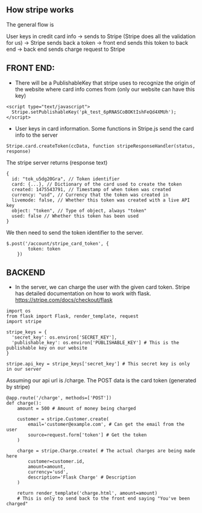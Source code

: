 ## How stripe works
The general flow is

User keys in credit card info -> sends to Stripe (Stripe does all the validation for us)
-> Stripe sends back a token -> front end sends this token to back end -> back end sends charge
request to Stripe

## FRONT END:

- There will be a PublishableKey that stripe uses to recognize the origin of the
website where card info comes from (only our website can have this key)
```
<script type="text/javascript">
  Stripe.setPublishableKey('pk_test_6pRNASCoBOKtIshFeQd4XMUh');
</script>
```
- User keys in card information. Some functions in Stripe.js send the card info
to the server
```
Stripe.card.createToken(ccData, function stripeResponseHandler(status, response)
```

The stripe server returns (response text)
```
{
  id: "tok_u5dg20Gra", // Token identifier
  card: {...}, // Dictionary of the card used to create the token
  created: 1475543791, // Timestamp of when token was created
  currency: "usd", // Currency that the token was created in
  livemode: false, // Whether this token was created with a live API key
  object: "token", // Type of object, always "token"
  used: false // Whether this token has been used
}
```
We then need to send the token identifier to the server.
```
$.post('/account/stripe_card_token', {
        token: token
    })
```

## BACKEND
- In the server, we can charge the user with the given card token. Stripe has
detailed documentation on how to work with flask.
https://stripe.com/docs/checkout/flask

```
import os
from flask import Flask, render_template, request
import stripe

stripe_keys = {
  'secret_key': os.environ['SECRET_KEY'],
  'publishable_key': os.environ['PUBLISHABLE_KEY'] # This is the publishable key on our website
}

stripe.api_key = stripe_keys['secret_key'] # This secret key is only in our server
```

Assuming our api url is /charge. The POST data is the card token (generated
by stripe)
```
@app.route('/charge', methods=['POST'])
def charge():
    amount = 500 # Amount of money being charged

    customer = stripe.Customer.create(
        email='customer@example.com', # Can get the email from the user
        source=request.form['token'] # Get the token
    )

    charge = stripe.Charge.create( # The actual charges are being made here
        customer=customer.id,
        amount=amount,
        currency='usd',
        description='Flask Charge' # Description
    )

    return render_template('charge.html', amount=amount)
    # This is only to send back to the front end saying "You've been charged"
```
